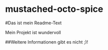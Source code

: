 mustached-octo-spice
====================
#Das ist mein Readme-Text

Mein Projekt ist wundervoll

##Weitere Informationen
gibt es nicht ;)!
